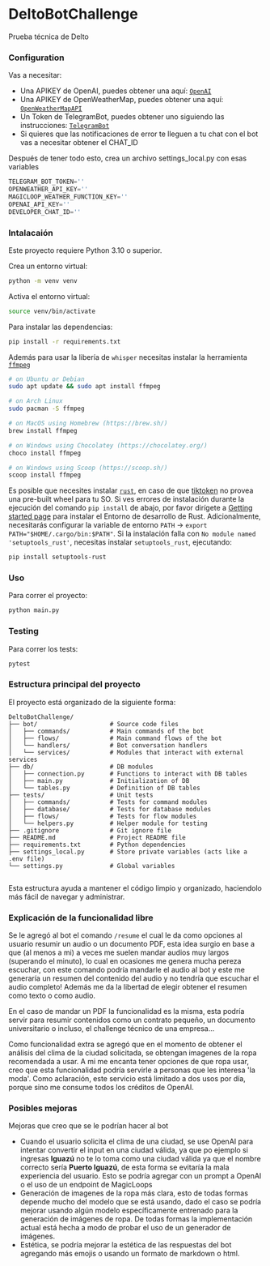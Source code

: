 # DeltoBotChallenge
Prueba técnica de Delto

### Configuration
Vas a necesitar:
- Una APIKEY de OpenAI, puedes obtener una aquí: [`OpenAI`](https://platform.openai.com/api-keys)
- Una APIKEY de OpenWeatherMap, puedes obtener una aquí: [`OpenWeatherMapAPI`](https://openweathermap.org/api)
- Un Token de TelegramBot, puedes obtener uno siguiendo las instrucciones: [`TelegramBot`](https://core.telegram.org/bots#how-do-i-create-a-bot)
- Si quieres que las notificaciones de error te lleguen a tu chat con el bot vas a necesitar obtener el CHAT_ID

Después de tener todo esto, crea un archivo settings_local.py con esas variables

```python
TELEGRAM_BOT_TOKEN=''
OPENWEATHER_API_KEY=''
MAGICLOOP_WEATHER_FUNCTION_KEY=''
OPENAI_API_KEY=''
DEVELOPER_CHAT_ID=''
```


### Intalacaión

Este proyecto requiere Python 3.10 o superior.

Crea un entorno virtual:
```bash
python -m venv venv
```

Activa el entorno virtual:
```bash
source venv/bin/activate
```

Para instalar las dependencias:
```bash
pip install -r requirements.txt
```

Además para usar la libería de `whisper` necesitas instalar la herramienta [`ffmpeg`](https://ffmpeg.org/) 

```bash
# on Ubuntu or Debian
sudo apt update && sudo apt install ffmpeg

# on Arch Linux
sudo pacman -S ffmpeg

# on MacOS using Homebrew (https://brew.sh/)
brew install ffmpeg

# on Windows using Chocolatey (https://chocolatey.org/)
choco install ffmpeg

# on Windows using Scoop (https://scoop.sh/)
scoop install ffmpeg
```

Es posible que necesites instalar [`rust`](http://rust-lang.org), en caso de que [tiktoken](https://github.com/openai/tiktoken) no provea una pre-built wheel para tu SO. Si ves errores de instalación durante la ejecución del comando `pip install` de abajo, por favor dirígete a [Getting started page](https://www.rust-lang.org/learn/get-started) para instalar el Entorno de desarrollo de Rust. Adicionalmente, necesitarás configurar la variable de entorno `PATH` -> `export PATH="$HOME/.cargo/bin:$PATH"`. Si la instalación falla con `No module named 'setuptools_rust'`, necesitas instalar `setuptools_rust`, ejecutando:

```bash
pip install setuptools-rust
```

### Uso

Para correr el proyecto:
```bash
python main.py
```

### Testing

Para correr los tests:
```bash
pytest
```

### Estructura principal del proyecto

El proyecto está organizado de la siguiente forma:

```
DeltoBotChallenge/
├── bot/                    # Source code files
│   ├── commands/           # Main commands of the bot
│   ├── flows/              # Main command flows of the bot
│   └── handlers/           # Bot conversation handlers
│   └── services/           # Modules that interact with external services
├── db/                     # DB modules
│   ├── connection.py       # Functions to interact with DB tables
│   ├── main.py             # Initialization of DB 
│   └── tables.py           # Definition of DB tables
├── tests/                  # Unit tests
│   ├── commands/           # Tests for command modules
│   ├── database/           # Tests for database modules 
│   ├── flows/              # Tests for flow modules
│   └── helpers.py          # Helper module for testing
├── .gitignore              # Git ignore file
├── README.md               # Project README file
├── requirements.txt        # Python dependencies
├── settings_local.py       # Store private variables (acts like a .env file)
└── settings.py             # Global variables


```

Esta estructura ayuda a mantener el código limpio y organizado, haciendolo más fácil de navegar y administrar.

### Explicación de la funcionalidad libre

Se le agregó al bot el comando `/resume` el cual le da como opciones al usuario resumir un audio o un documento PDF, esta idea surgio en base a que (al menos a mi) a veces me suelen mandar audios muy largos (superando el minuto), lo cual en ocasiones me genera mucha pereza escuchar, con este comando podría mandarle el audio al bot y este me generaría un resumen del contenido del audio y no tendría que escuchar el audio completo! Además me da la libertad de elegir obtener el resumen como texto o como audio.

En el caso de mandar un PDF la funcionalidad es la misma, esta podría servir para resumir contenidos como un contrato pequeño, un documento universitario o incluso, el challenge técnico de una empresa...

Como funcionalidad extra se agregó que en el momento de obtener el análisis del clima de la ciudad solicitada, se obtengan imagenes de la ropa recomendada a usar. A mi me encanta tener opciones de que ropa usar, creo que esta funcionalidad podría servirle a personas que les interesa 'la moda'. Como aclaración, este servicio está limitado a dos usos por día, porque sino me consume todos los créditos de OpenAI.

### Posibles mejoras

Mejoras que creo que se le podrían hacer al bot
- Cuando el usuario solicita el clima de una ciudad, se use OpenAI para intentar convertir el input en una ciudad válida, ya que po ejemplo si ingresas **Iguazú** no te lo toma como una ciudad válida ya que el nombre correcto sería **Puerto Iguazú**, de esta forma se evitaría la mala experiencia del usuario. Esto se podría agregar con un prompt a OpenAI o el uso de un endpoint de MagicLoops
- Generación de imagenes de la ropa más clara, esto de todas formas depende mucho del modelo que se está usando, dado el caso se podría mejorar usando algún modelo específicamente entrenado para la generación de imágenes de ropa. De todas formas la implementación actual está hecha a modo de probar el uso de un generador de imágenes.
- Estética, se podría mejorar la estética de las respuestas del bot agregando más emojis o usando un formato de markdown o html.